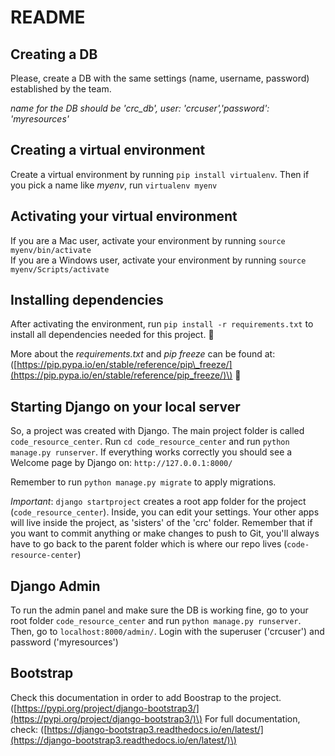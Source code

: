 # README

## Creating a DB

Please, create a DB with the same settings \(name, username, password\) established by the team.

_name for the DB should be 'crc\_db', user: 'crcuser','password': 'myresources'_

## Creating a virtual environment

Create a virtual environment by running `pip install virtualenv`. Then if you pick a name like _myenv_, run `virtualenv myenv`

## Activating your virtual environment

If you are a Mac user, activate your environment by running `source myenv/bin/activate`  
If you are a Windows user, activate your environment by running `source myenv/Scripts/activate`

## Installing dependencies

After activating the environment, run `pip install -r requirements.txt` to install all dependencies needed for this project. 🍾

More about the _requirements.txt_ and _pip freeze_ can be found at: \([https://pip.pypa.io/en/stable/reference/pip\_freeze/](https://pip.pypa.io/en/stable/reference/pip_freeze/)\) 🎯

## Starting Django on your local server

So, a project was created with Django. The main project folder is called `code_resource_center`. Run `cd code_resource_center` and run `python manage.py runserver`. If everything works correctly you should see a Welcome page by Django on: `http://127.0.0.1:8000/`

Remember to run `python manage.py migrate` to apply migrations.

_Important_: `django startproject` creates a root app folder for the project \(`code_resource_center`\). Inside, you can edit your settings. Your other apps will live inside the project, as 'sisters' of the 'crc' folder. Remember that if you want to commit anything or make changes to push to Git, you'll always have to go back to the parent folder which is where our repo lives \(`code-resource-center`\)

## Django Admin

To run the admin panel and make sure the DB is working fine, go to your root folder `code_resource_center` and run `python manage.py runserver`. Then, go to `localhost:8000/admin/`. Login with the superuser \('crcuser'\) and password \('myresources'\)

## Bootstrap

Check this documentation in order to add Boostrap to the project. \([https://pypi.org/project/django-bootstrap3/](https://pypi.org/project/django-bootstrap3/)\) For full documentation, check: \([https://django-bootstrap3.readthedocs.io/en/latest/](https://django-bootstrap3.readthedocs.io/en/latest/)\)

